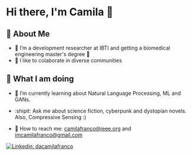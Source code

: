 # Hi there, I'm Camila :milky_way:


## 🌠 About Me 


- 🧠 I’m a development researcher at IBTI and getting a biomedical engineering master's degree :heartbeat:
- 👯 I like to colaborate in diverse communities


## 🤖 What I am doing

- :frog: I’m currently learning about Natural Language Processing, ML and GANs.
- :shipit: Ask me about science fiction, cyberpunk and dystopian novels. Also, Compressive Sensing :)


- 👾 How to reach me: camilafranco@ieee.org and imcamilafranco@gmail.com 

[![Linkedin: dacamilafranco](https://img.shields.io/badge/dacamilafranco-blue?style=flat-square&logo=Linkedin&logoColor=white&link=https://www.linkedin.com/in/dacamilafranco/)](https://www.linkedin.com/in/dacamilafranco/)






